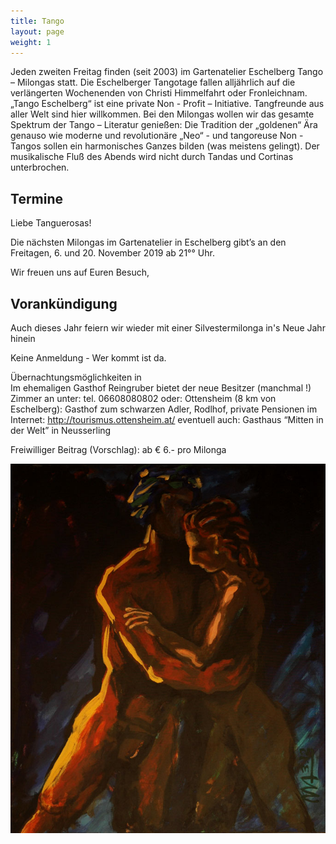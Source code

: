```yaml
---
title: Tango
layout: page
weight: 1
---
```


Jeden zweiten Freitag finden (seit 2003) im Gartenatelier Eschelberg Tango – Milongas statt. Die Eschelberger Tangotage fallen alljährlich auf die verlängerten Wochenenden von Christi Himmelfahrt oder Fronleichnam.  
„Tango Eschelberg“ ist eine private Non - Profit – Initiative. Tangfreunde aus aller Welt sind hier willkommen.
Bei den Milongas wollen wir das gesamte Spektrum der Tango – Literatur genießen: Die Tradition der „goldenen“ Ära genauso wie moderne und revolutionäre „Neo“ - und tangoreuse Non -Tangos sollen ein harmonisches Ganzes bilden (was meistens gelingt).
Der musikalische Fluß des Abends wird nicht durch Tandas und Cortinas unterbrochen.

## Termine

Liebe Tanguerosas!

Die nächsten Milongas im Gartenatelier in Eschelberg gibt’s an den Freitagen, 6. und 20. November 2019 ab 21°° Uhr.

Wir freuen uns auf Euren Besuch,

## Vorankündigung

Auch dieses Jahr feiern wir wieder mit einer Silvestermilonga in's Neue Jahr hinein

Keine Anmeldung - Wer kommt ist da.

Übernachtungsmöglichkeiten in 
Im ehemaligen Gasthof Reingruber bietet der neue Besitzer (manchmal !) Zimmer an unter: tel. 06608080802
oder: Ottensheim (8 km von Eschelberg): Gasthof zum schwarzen Adler, Rodlhof, private Pensionen im Internet: http://tourismus.ottensheim.at/ eventuell auch: Gasthaus “Mitten in der Welt” in Neusserling

Freiwilliger Beitrag (Vorschlag): ab € 6.- pro Milonga 

![Titel](/files/tango/TB12_248.jpg)

